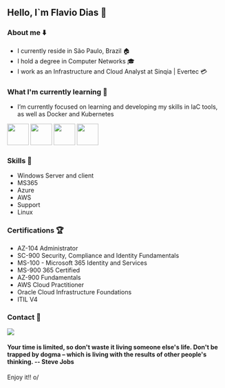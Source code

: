 ## Hello, I`m Flavio Dias :metal:

### About me :arrow_down:
- I currently reside in São Paulo, Brazil  :house: 
- I hold a degree in Computer Networks  :mortar_board: 
- I work as an Infrastructure and Cloud Analyst at Sinqia | Evertec  :credit_card:

### What I'm currently learning :mag_right:
- I’m currently focused on learning and developing my skills in IaC tools, as well as Docker and Kubernetes

<div>
   <img src="https://cdn.jsdelivr.net/gh/devicons/devicon@latest/icons/terraform/terraform-original.svg" width="50" />
   <img src="https://cdn.jsdelivr.net/gh/devicons/devicon@latest/icons/ansible/ansible-original.svg" width="50"/>
   <img src="https://cdn.jsdelivr.net/gh/devicons/devicon@latest/icons/docker/docker-original.svg" width="50" />
   <img src="https://cdn.jsdelivr.net/gh/devicons/devicon@latest/icons/kubernetes/kubernetes-original.svg" width="50" />      
</div>

### Skills :rocket:
- Windows Server and client
- MS365
- Azure
- AWS
- Support
- Linux

### Certifications :trophy:
- AZ-104 Administrator
- SC-900 Security, Compliance and Identity Fundamentals
- MS-100 - Microsoft 365 Identity and Services
- MS-900 365 Certified
- AZ-900 Fundamentals
- AWS Cloud Practitioner
- Oracle Cloud Infrastructure Foundations
- ITIL V4

### Contact :calling:
<div>
<a href="https://www.linkedin.com/in/flavioadias">
   <img src="https://img.shields.io/badge/LinkedIn-0077B5?style=for-the-badge&logo=linkedin&logoColor=white" />
</a>
</div>

#### Your time is limited, so don't waste it living someone else's life. Don't be trapped by dogma – which is living with the results of other people's thinking. -- Steve Jobs

Enjoy it!! o/






          
